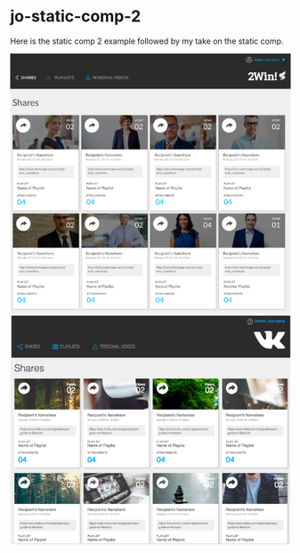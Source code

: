 # jo-static-comp-2

Here is the static comp 2 example followed by my take on the static comp.

![Static Comp2](img/static-comp2.png)
![Static Comp2](img/my-static-comp2.png)
